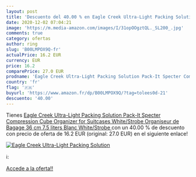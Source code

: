 ```yaml
---
layout: post
title: 'Descuento del 40.00 % en Eagle Creek Ultra-Light Packing Solution'
date: 2020-12-02 07:04:21
image: 'https://m.media-amazon.com/images/I/31opOOgztQL._SL200_.jpg'
comments: true
category: ofertas
author: ring
slug: 'B00LMPOX9Q-fr'
actualPrice: 16.2 EUR
currency: EUR
price: 16.2
comparePrice: 27.0 EUR
prodname: 'Eagle Creek Ultra-Light Packing Solution Pack-It Specter Compression Cube Organizer for Suitcases  White/Strobe Organiseur de Bagage  36 cm  7.5 liters  Blanc  White/Strobe '
country: 'fr'
flag: '🇫🇷'
buyurl: 'https://www.amazon.fr/dp/B00LMPOX9Q/?tag=tolees0d-21'
descuento: '40.00'
---
```


Tienes [Eagle Creek Ultra-Light Packing Solution Pack-It Specter Compression Cube Organizer for Suitcases  White/Strobe Organiseur de Bagage  36 cm  7.5 liters  Blanc  White/Strobe ](https://www.amazon.fr/dp/B00LMPOX9Q/?tag=tolees0d-21) con un 40.00 % de descuento con precio de oferta de 16.2 EUR (original: 27.0 EUR) en el siguiente enlace!

[![Eagle Creek Ultra-Light Packing Solution](https://m.media-amazon.com/images/I/31opOOgztQL._SL200_.jpg)](https://www.amazon.fr/dp/B00LMPOX9Q/?tag=tolees0d-21)

ℹ️:


[Accede a la oferta!!](https://www.amazon.fr/dp/B00LMPOX9Q/?tag=tolees0d-21)
